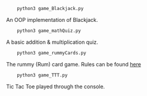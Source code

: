 ```py
	python3 game_Blackjack.py
```
An OOP implementation of Blackjack.

```py
	python3 game_mathQuiz.py
```
A basic addition & multiplication quiz. 

```py
	python3 game_rummyCards.py
```

The rummy (Rum) card game. Rules can be found [here](https://bicyclecards.com/how-to-play/rummy-rum/) 

```py
	python3 game_TTT.py
```

Tic Tac Toe played through the console.  